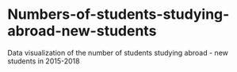 # Numbers-of-students-studying-abroad-new-students
Data visualization of the number of students studying abroad - new students in 2015-2018
